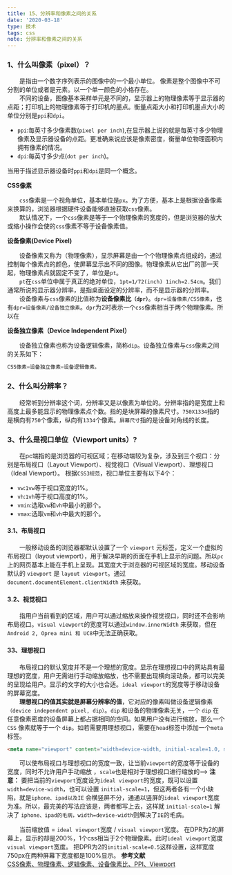 ```yaml
---
title: 15、分辨率和像素之间的关系
date: '2020-03-18'
type: 技术
tags: css
note: 分辨率和像素之间的关系
---
```


### 1、什么叫像素（pixel）？
&#8195;&#8195;是指由一个数字序列表示的图像中的一个最小单位。 像素是整个图像中不可分割的单位或者是元素。以一个单一颜色的小格存在。   
&#8195;&#8195;不同的设备，图像基本采样单元是不同的，显示器上的物理像素等于显示器的点距；打印机上的物理像素等于打印机的墨点。衡量点距大小和打印机墨点大小的单位分别是`ppi`和`dpi`。
+ `ppi`:每英寸多少像素数(`pixel per inch`),在显示器上说的就是每英寸多少物理像素及显示器设备的点距。更准确来说应该是像素密度，衡量单位物理面积内拥有像素的情况。
+ `dpi`:每英寸多少点(`dot per inch`)。  

当用于描述显示器设备时`ppi`和`dpi`是同一个概念。

**CSS像素**

&#8195;&#8195;`css`像素是一个视角单位，基本单位是`px`。为了方便，基本上是根据设备像素来换算的，浏览器根据硬件设备能够直接获取`css`像素。    
&#8195;&#8195;默认情况下，一个`css`像素是等于一个物理像素的宽度的，但是浏览器的放大或缩小操作会使的`css`像素不等于设备像素值。

**设备像素(Device Pixel)**

&#8195;&#8195;设备像素又称为（物理像素），显示屏幕是由一个个物理像素点组成的，通过控制每个像素点的颜色，使屏幕显示出不同的图像。物理像素从它出厂的那一天起，物理像素点就固定不变了，单位是`pt`。    
&#8195;&#8195;`pt`在`css`单位中属于真正的绝对单位，`1pt=1/72(inch) 1inch=2.54cm`。我们通常所说的显示器分辨率，是指桌面设定的分辨率，而不是显示器的分辨率。  
&#8195;&#8195;设备像素与`css`像素的比值称为**设备像素比`（dpr）`**。`dpr=设备像素/CSS像素`，也有`dpr=设备像素/设备独立像素`。`dpr`为2时表示一个`css`像素相当于两个物理像素。所以在

**设备独立像素（Device Independent Pixel）**

&#8195;&#8195;设备独立像素也称为设备逻辑像素，简称`dip`。设备独立像素与`css`像素之间的关系如下：
```js
CSS像素=设备独立像素=设备逻辑像素。
```
### 2、什么叫分辨率？
&#8195;&#8195;经常听到分辨率这个词，分辨率又是以像素为单位的。分辨率指的是宽度上和高度上最多能显示的物理像素点个数。指的是块屏幕的像素尺寸。`750X1334`指的是横向有`750`个像素，纵向有`1334`个像素。`屏幕尺寸`指的是设备对角线的长度。

### 3、什么是视口单位（Viewport units）?
&#8195;&#8195;在pc端指的是浏览器的可视区域；在移动端较为复杂，涉及到三个视口：分别是布局视口（Layout Viewport）、视觉视口（Visual Viewport）、理想视口（Ideal Viewport）。
根据`CSS3规范`，视口单位主要有以下4个：
+ `vw`:`1vw`等于视口宽度的1%。
+ `vh`:`1vh`等于视口高度的1%。
+ `vmin`:选取`vw`和`vh`中最小的那个。
+ `vmax`:选取`vm`和`vh`中最大的那个。
#### 3.1、布局视口
&#8195;&#8195;一般移动设备的浏览器都默认设置了一个 `viewport` 元标签，定义一个虚拟的布局视口（layout viewport），用于解决早期的页面在手机上显示的问题。所以`pc`上的网页基本上能在手机上呈现。其宽度大于浏览器的可视区域的宽度。移动设备默认的 `viewport` 是 `layout viewport`。通过`document.documentElement.clientWidth` 来获取。
#### 3.2、视觉视口
&#8195;&#8195;指用户当前看到的区域，用户可以通过缩放来操作视觉视口，同时还不会影响布局视口。`visual viewport`的宽度可以通过`window.innerWidth` 来获取，但在`Android 2, Oprea mini 和 UC8`中无法正确获取。
#### 33、理想视口
&#8195;&#8195;布局视口的默认宽度并不是一个理想的宽度。显示在理想视口中的网站具有最理想的宽度，用户无需进行手动缩放缩放，也不需要出现横向滚动条，都可以完美的呈现给用户。显示的文字的大小也合适。`ideal viewport`的宽度等于移动设备的屏幕宽度。  
&#8195;&#8195;**理想视口的值其实就是屏幕分辨率的值**，它对应的像素叫做设备逻辑像素`（device independent pixel, dip）`。`dip` 和设备的物理像素无关，一个 `dip` 在任意像素密度的设备屏幕上都占据相同的空间。如果用户没有进行缩放，那么一个 `CSS` 像素就等于一个 `dip`。如若需要用理想视口，需要在`head`标签中添加一个`meta`标签。
```html
<meta name="viewport" content="width=device-width, initial-scale=1.0, maximum-scale=1.0, user-scalable=0">
```
&#8195;&#8195;可以使布局视口与理想视口的宽度一致，让当前`viewport`的宽度等于设备的宽度，同时不允许用户手动缩放 ，`scale`也是相对于理想视口进行缩放的-->
**注意：** 要把当前的`viewport`宽度设为`ideal viewport`的宽度，既可以设置 `width=device-width`，也可以设置 `initial-scale=1`，但这两者各有一个小缺陷，就是`iphone、ipad以及IE` 会横竖屏不分，通通以竖屏的`ideal viewport`宽度为准。所以，最完美的写法应该是，两者都写上去，这样就 `initial-scale=1` 解决了 `iphone、ipad的毛病，width=device-width`则解决了`IE`的毛病。 

&#8195;&#8195;当前缩放值 = `ideal viewport`宽度 / `visual viewport`宽度。
在DPR为2的屏幕上，显示的却是200%，1个css相当于2个物理像素。此时`ideal viewport`宽度`visual viewport`宽度。 
把DPR为2的`initial-scale=0.5`这样设置，这样宽度750px在两种屏幕下宽度都是100%显示。
**参考文献**    
[CSS像素、物理像素、逻辑像素、设备像素比、PPI、Viewport](https://www.cnblogs.com/zaoa/p/8630393.html)